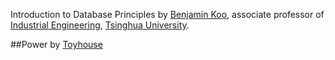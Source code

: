 Introduction to Database Principles by [Benjamin Koo](http://oa.ie.tsinghua.edu.cn/teacher/eview.php?Tid=28), associate professor of [Industrial Engineering](http://www.ie.tsinghua.edu.cn/eng/), [Tsinghua University](http://www.tsinghua.edu.cn/publish/then/index.html).

##Power by [Toyhouse](http://toyhouse.cc/)